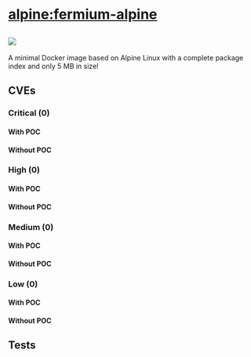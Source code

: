 # [alpine:fermium-alpine](https://hub.docker.com/_/alpine?tab=tags)
![](https://img.shields.io/static/v1?label=tag&message=fermium-alpine&color=blue)
---
<p>
A minimal Docker image based on Alpine Linux with a complete package index and only 5 MB in size!
</p>

## CVEs
### Critical (0)
#### With POC

#### Without POC


### High (0)
#### With POC

#### Without POC


### Medium (0)
#### With POC

#### Without POC


### Low (0)
#### With POC

#### Without POC


## Tests
